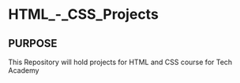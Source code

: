 # HTML_-_CSS_Projects
## PURPOSE
This Repository will hold projects for HTML and CSS course for Tech Academy
